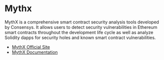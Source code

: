 # Mythx

MythX is a comprehensive smart contract security analysis tools developed by Consensys. It allows users to detect security vulnerabilities in Ethereum smart contracts throughout the development life cycle as well as analyze Solidity dapps for security holes and known smart contract vulnerabilities.

- [MythX Official Site](https://mythx.io/)
- [MythX Documentation](https://docs.mythx.io/)
